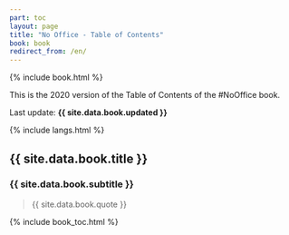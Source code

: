 ```yaml
---
part: toc
layout: page
title: "No Office - Table of Contents"
book: book
redirect_from: /en/
---
```


{% include book.html %}

This is the 2020 version of the Table of Contents of the #NoOffice book.

Last update: **{{ site.data.book.updated }}**

{% include langs.html %}

## {{ site.data.book.title }}

### {{ site.data.book.subtitle }}

> {{ site.data.book.quote }}

{% include book_toc.html %}